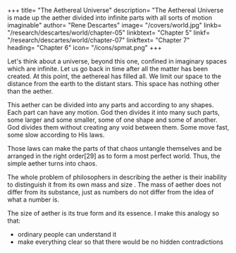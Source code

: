 +++
title= "The Aethereal Universe"
description= "The Aethereal Universe is made up the aether divided into infinite parts with all sorts of motion imaginable"
author= "Rene Descartes"
image= "/covers/world.jpg"
linkb= "/research/descartes/world/chapter-05"
linkbtext= "Chapter 5"
linkf= "/research/descartes/world/chapter-07"
linkftext= "Chapter 7"	
heading= "Chapter 6"
icon= "/icons/spmat.png"
+++


Let's think about a universe, beyond this one, confined in imaginary spaces which are infinite. <!-- The philosophers tell us that these spaces are infinite, and they should very well be believed, since it is they themselves who have made the spaces so.[25]  --> Let us go back in time after all the matter has been created. At this point, the aethereal has filled all. We limit our space to the distance from the earth to the distant stars. This space has nothing other than the aether. 

<!-- Yet, in order that this infinity not impede us and not embarrass us, let us not try to go all the way to the end; let us enter in only so far that we can lose from view all the creatures that God made 6,000 years ago and, after having stopped there in some fixed place, let us suppose that God creates from anew so much matter all about us that, in whatever direction our imagination can extend itself, it no longer perceives any place that is empty. -->

<!-- Although the sea is not infinite, those who are on some vessel in the middle of it can extend their view seemingly to infinity, and nevertheless there is still water beyond what they see.[26] Thus, even though our imagination seems to be able to extend itself to infinity, and this new matter is not assumed to be infinite, we can nonetheless well suppose that it fills spaces much greater than all those we shall have imagined.  -->

<!-- Indeed, in order that there be nothing in all this that you could find to blame, let us not permit our imagination to extend itself as far as it could, but let us purposely restrict it to a determinate space that is no greater, say, than the distance between the earth and the principal stars of the firmament, and let us suppose that the matter that God shall have created extends quite far beyond in all directions, out to an indefinite distance. For there is more reason, and we have much better the power, to prescribe limits to the action of our thought than to the works of God. -->

<!-- Now, since we are taking the liberty of imagining this matter to our fancy, let us attribute to it, if you will, a nature in which there is absolutely nothing that anyone cannot know as perfectly as possible. To that end, let us expressly assume that it does not have the form of earth, nor of fire, nor of air, nor any more particular form (such as wood, or a stone, or of a metal); nor does it have the qualities of being hot or cold, dry or moist, light or heavy, or of having some taste, or smell, or sound or color, or light, or suchlike, in the nature of which one could say that there is something that is not clearly known by everyone.[27]

Let us not also think, on the other hand, that our matter is that prime matter of the philosophers that has been so well stripped of all its forms and qualities that nothing more remains that can be clearly understood.[28] Let us rather conceive of it as a real, perfectly solid body, which uniformly fills the entire length, breadth, and depth of the great space at the center of which we have halted our thought. Thus, each of its parts always occupies a part of that space and is so proportioned to its size that it could not fill a larger one nor squeeze itself into a smaller one, nor (while it remains there) suffer another to find a place there. -->

This aether can be divided into any parts and according to any shapes. Each part can have any motion. God then divides it into many such parts, some larger and some smaller, some of one shape and some of another. God divides them without creating any void between them. Some move fast, some slow according to His laws. 
<!-- It is not that He thereby separates them from one another, so that there is some void in between them; rather, let us think that the entire distinction that He makes there consists in the diversity of the motions He gives to them.  -->

<!-- From the first instant that they are created, He makes some begin to move in one direction and others in another, some faster and others slower (or indeed, if you wish, not at all); thereafter, He makes them continue their motion according to the ordinary laws of nature.  -->

<!-- For God has so wondrously established these laws that, even if we suppose that He creates nothing more than what I have said, and even if He does not impose any order or proportion on it but makes of it the most confused and most disordered chaos that the poets could describe,  -->

Those laws can make the parts of that chaos untangle themselves and be arranged in the right order[29] as to form a most perfect world. <!-- , in which one will be able to see not only light, but also all the other things, both general and particular, that appear in this true world. --> Thus, the simple aether turns into chaos.  

<!-- But, before I explain this at greater length, stop again for a bit to consider that 

chaos, and note that it contains nothing that is not so perfectly known to you that you could not even pretend not to know it. 

For, as regards the qualities that I have posited there, I have, if you have noticed, supposed them to be only such as you can imagine them. And, as regards the matter from which I have composed the chaos, there is nothing simpler nor easier to know among inanimate creatures. 

The idea of that matter is so included in all those that our imagination can form that you must necessarily conceive of it or you can never imagine anything. -->

<!-- Nonetheless, because the philosophers are so subtle that they can find difficulties in things that appear extremely clear to other men, and because the memory of their prime matter (which they know to be rather difficult to conceive of) could divert them from knowledge of the matter of which I speak, I should say to them at this point that  -->


The whole problem of philosophers in describing the aether is their inability to distinguish it from its own mass <!-- own proper quantity --> and size <!-- its outward space -->. The mass of aether does not differ from its substance, just as numbers do not differ from the idea of what a number is. 

<!-- In this, however, I am willing that they think themselves correct, for I have no intention of stopping to contradict them. But they should also not find it strange if I suppose that the quantity of the matter I have described does not differ from its substance any more than number differs from the things numbered.  -->

The size of aether is its true form and its essence. I make this analogy so that:
- ordinary people can understand it
- make everything clear so that there would be no hidden contradictions


<!-- Nor should they find it strange if I conceive of its space, or the property it has of occupying space, not as an accident, but as its true form and its essence. For they cannot deny that it is quite easy to conceive of it in that way. And my plan is not to set out (as they do) the things that are in fact in the true world, but only to make up as I please from [this matter] a [world] in which there is nothing that the densest minds are not capable of conceiving, and which nevertheless could be created exactly the way I have made it up. -->

<!-- Were I to posit in this new world the least thing that is obscure, it could happen that, within that obscurity, there might be some hidden contradiction I had not perceived, and thus that, without thinking, I might suppose something impossible. Instead, being able to imagine distinctly everything I am positing there, it is certain that, even if there be no such thing in the old world, God can nevertheless create it in a new one; for it is certain that He can create everything we can imagine.[30]

 -->